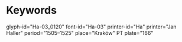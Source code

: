 # Keywords
glyph-id="Ha-03_0120"
font-id="Ha-03"
printer-id="Ha"
printer="Jan Haller"
period="1505–1525"
place="Kraków"
PT plate="166"
